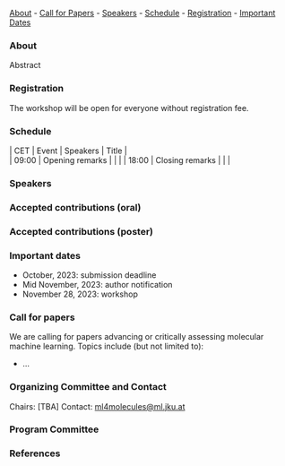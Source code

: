 [About](#about) - [Call for Papers](#call-for-papers) - [Speakers](#speakers) - [Schedule](#schedule) - [Registration](#registration) - [Important Dates](#important-dates)

### About

Abstract


### Registration
The workshop will be open for everyone without registration fee. 

### Schedule 


| CET             | Event              |        Speakers          |   Title     |                                                                 
| 09:00           | Opening remarks            |                       |             | 
| 18:00           | Closing remarks     |                          |        | 


### Speakers

### Accepted contributions (oral)


### Accepted contributions (poster)

### Important dates
 - October, 2023: submission deadline
 - Mid November, 2023: author notification
 - November 28, 2023: workshop

### Call for papers
We are calling for papers advancing or critically assessing molecular machine learning. Topics include (but not limited to):  

- ...


### Organizing Committee and Contact
Chairs: [TBA]
Contact: [ml4molecules@ml.jku.at](ml4molecules@ml.jku.at)

### Program Committee

### References
